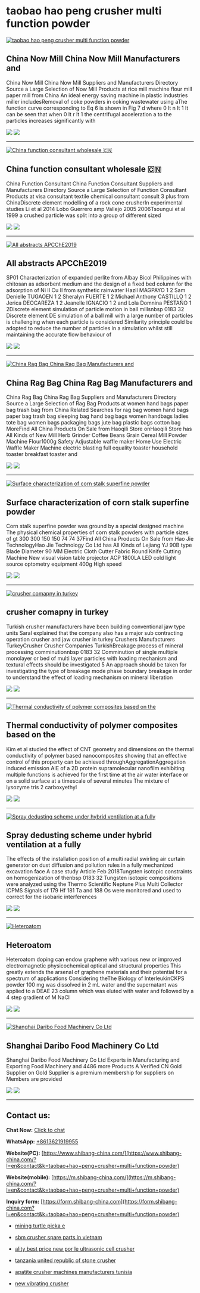 # taobao hao peng crusher multi function powder

<a href="https://swt.shibang-china.com/?l=en&img&k=taobao+hao+peng+crusher+multi+function+powder" target="_blank">![taobao hao peng crusher multi function powder](http://static.shibang-china.com/all-800x300/1392.jpg)</a>

## China Now Mill China Now Mill Manufacturers and
China Now Mill China Now Mill Suppliers and Manufacturers Directory Source a Large Selection of Now Mill Products at rice mill machine flour mill paper mill from China An ideal energy saving machine in plastic industries miller includesRemoval of coke powders in coking wastewater using aThe function curve corresponding to Eq 6 is shown in Fig 7 d where 0 lt n lt 1 It can be seen that when 0 lt r lt 1 the centrifugal acceleration a to the particles increases significantly with


<a href="https://whatsapp.shibangsoft.com/WhatsApp.php" target="_blank" title="WhatsApp">![](http://static.shibang-china.com/icon/whatsapp.png)</a> <a href="https://swt.shibang-china.com/?l=en&icon&k=taobao+hao+peng+crusher+multi+function+powder" target="_blank">![](http://static.shibang-china.com/icon/chat-en.png)</a>

---

<a href="https://swt.shibang-china.com/?l=en&img&k=taobao+hao+peng+crusher+multi+function+powder" target="_blank">![China function consultant wholesale 🇨🇳](http://static.shibang-china.com/all-800x300/1465.jpg)</a>

## China function consultant wholesale 🇨🇳
China Function Consultant China Function Consultant Suppliers and Manufacturers Directory Source a Large Selection of Function Consultant Products at visa consultant textile chemical consultant consult 3 plus from ChinaDiscrete element modelling of a rock cone crusherIn experimental studies Li et al 2014 Lobo Guerrero amp Vallejo 2005 2006Tsoungui et al 1999 a crushed particle was split into a group of different sized


<a href="https://whatsapp.shibangsoft.com/WhatsApp.php" target="_blank" title="WhatsApp">![](http://static.shibang-china.com/icon/whatsapp.png)</a> <a href="https://swt.shibang-china.com/?l=en&icon&k=taobao+hao+peng+crusher+multi+function+powder" target="_blank">![](http://static.shibang-china.com/icon/chat-en.png)</a>

---

<a href="https://swt.shibang-china.com/?l=en&img&k=taobao+hao+peng+crusher+multi+function+powder" target="_blank">![All abstracts APCChE2019](http://static.shibang-china.com/all-800x300/1524.jpg)</a>

## All abstracts APCChE2019
SP01 Characterization of expanded perlite from Albay Bicol Philippines with chitosan as adsorbent medium and the design of a fixed bed column for the adsorption of Ni II Cu II from synthetic rainwater Hazil MAGPAYO 1 2 Sam Denielle TUGAOEN 1 2 Sheralyn FUERTE 1 2 Michael Anthony CASTILLO 1 2 Jerica DEOCAREZA 1 2 Jeanelle IGNACIO 1 2 and Lola Domnina PESTAŇO 1 2Discrete element simulation of particle motion in ball millsnbsp 0183 32 Discrete element DE simulation of a ball mill with a large number of particles is challenging when each particle is considered Similarity principle could be adopted to reduce the number of particles in a simulation whilst still maintaining the accurate flow behaviour of


<a href="https://whatsapp.shibangsoft.com/WhatsApp.php" target="_blank" title="WhatsApp">![](http://static.shibang-china.com/icon/whatsapp.png)</a> <a href="https://swt.shibang-china.com/?l=en&icon&k=taobao+hao+peng+crusher+multi+function+powder" target="_blank">![](http://static.shibang-china.com/icon/chat-en.png)</a>

---

<a href="https://swt.shibang-china.com/?l=en&img&k=taobao+hao+peng+crusher+multi+function+powder" target="_blank">![China Rag Bag China Rag Bag Manufacturers and](http://static.shibang-china.com/all-800x300/817.jpg)</a>

## China Rag Bag China Rag Bag Manufacturers and
China Rag Bag China Rag Bag Suppliers and Manufacturers Directory Source a Large Selection of Rag Bag Products at women hand bags paper bag trash bag from China Related Searches for rag bag women hand bags paper bag trash bag sleeping bag hand bag bags women handbags ladies tote bag women bags packaging bags jute bag plastic bags cotton bag MoreFind All China Products On Sale from Haoqili Store onHaoqili Store has All Kinds of New Mill Herb Grinder Coffee Beans Grain Cereal Mill Powder Machine Flour1000g Safety Adjustable waffle maker Home Use Electric Waffle Maker Machine electric blasting full equality toaster household toaster breakfast toaster and


<a href="https://whatsapp.shibangsoft.com/WhatsApp.php" target="_blank" title="WhatsApp">![](http://static.shibang-china.com/icon/whatsapp.png)</a> <a href="https://swt.shibang-china.com/?l=en&icon&k=taobao+hao+peng+crusher+multi+function+powder" target="_blank">![](http://static.shibang-china.com/icon/chat-en.png)</a>

---

<a href="https://swt.shibang-china.com/?l=en&img&k=taobao+hao+peng+crusher+multi+function+powder" target="_blank">![Surface characterization of corn stalk superfine powder](http://static.shibang-china.com/all-800x300/1312.jpg)</a>

## Surface characterization of corn stalk superfine powder
Corn stalk superfine powder was ground by a special designed machine The physical chemical properties of corn stalk powders with particle sizes of gt 300 300 150 150 74 74 37Find All China Products On Sale from Hao Jie TechnologyHao Jie Technology Co Ltd has All Kinds of Lejiang YJ 90B type Blade Diameter 90 MM Electric Cloth Cutter Fabric Round Knife Cutting Machine New visual vision table projector ACP 1800LA LED cold light source optometry equipment 400g High speed


<a href="https://whatsapp.shibangsoft.com/WhatsApp.php" target="_blank" title="WhatsApp">![](http://static.shibang-china.com/icon/whatsapp.png)</a> <a href="https://swt.shibang-china.com/?l=en&icon&k=taobao+hao+peng+crusher+multi+function+powder" target="_blank">![](http://static.shibang-china.com/icon/chat-en.png)</a>

---

<a href="https://swt.shibang-china.com/?l=en&img&k=taobao+hao+peng+crusher+multi+function+powder" target="_blank">![crusher comapny in turkey](http://static.shibang-china.com/all-800x300/236.jpg)</a>

## crusher comapny in turkey
Turkish crusher manufacturers have been building conventional jaw type units Saral explained that the company also has a major sub contracting operation crusher and jaw crusher in turkey Crushers Manufacturers TurkeyCrusher Crusher Companies TurkishBreakage process of mineral processing comminutionnbsp 0183 32 Comminution of single multiple monolayer or bed of multi layer particles with loading mechanism and textural effects should be investigated 5 An approach should be taken for investigating the type of breakage mode phase boundary breakage in order to understand the effect of loading mechanism on mineral liberation


<a href="https://whatsapp.shibangsoft.com/WhatsApp.php" target="_blank" title="WhatsApp">![](http://static.shibang-china.com/icon/whatsapp.png)</a> <a href="https://swt.shibang-china.com/?l=en&icon&k=taobao+hao+peng+crusher+multi+function+powder" target="_blank">![](http://static.shibang-china.com/icon/chat-en.png)</a>

---

<a href="https://swt.shibang-china.com/?l=en&img&k=taobao+hao+peng+crusher+multi+function+powder" target="_blank">![Thermal conductivity of polymer composites based on the](http://static.shibang-china.com/all-800x300/1307.jpg)</a>

## Thermal conductivity of polymer composites based on the
Kim et al studied the effect of CNT geometry and dimensions on the thermal conductivity of polymer based nanocomposites showing that an effective control of this property can be achieved throughAggregationAggregation induced emission AIE of a 2D protein supramolecular nanofilm exhibiting multiple functions is achieved for the first time at the air water interface or on a solid surface at a timescale of several minutes The mixture of lysozyme tris 2 carboxyethyl


<a href="https://whatsapp.shibangsoft.com/WhatsApp.php" target="_blank" title="WhatsApp">![](http://static.shibang-china.com/icon/whatsapp.png)</a> <a href="https://swt.shibang-china.com/?l=en&icon&k=taobao+hao+peng+crusher+multi+function+powder" target="_blank">![](http://static.shibang-china.com/icon/chat-en.png)</a>

---

<a href="https://swt.shibang-china.com/?l=en&img&k=taobao+hao+peng+crusher+multi+function+powder" target="_blank">![Spray dedusting scheme under hybrid ventilation at a fully](http://static.shibang-china.com/all-800x300/1066.jpg)</a>

## Spray dedusting scheme under hybrid ventilation at a fully
The effects of the installation position of a multi radial swirling air curtain generator on dust diffusion and pollution rules in a fully mechanized excavation face A case study Article Feb 2018Tungsten isotopic constraints on homogenization of thenbsp 0183 32 Tungsten isotopic compositions were analyzed using the Thermo Scientific Neptune Plus Multi Collector ICPMS Signals of 179 Hf 181 Ta and 188 Os were monitored and used to correct for the isobaric interferences


<a href="https://whatsapp.shibangsoft.com/WhatsApp.php" target="_blank" title="WhatsApp">![](http://static.shibang-china.com/icon/whatsapp.png)</a> <a href="https://swt.shibang-china.com/?l=en&icon&k=taobao+hao+peng+crusher+multi+function+powder" target="_blank">![](http://static.shibang-china.com/icon/chat-en.png)</a>

---

<a href="https://swt.shibang-china.com/?l=en&img&k=taobao+hao+peng+crusher+multi+function+powder" target="_blank">![Heteroatom](http://static.shibang-china.com/all-800x300/946.jpg)</a>

## Heteroatom
Heteroatom doping can endow graphene with various new or improved electromagnetic physicochemical optical and structural properties This greatly extends the arsenal of graphene materials and their potential for a spectrum of applications Considering theThe Biology of InterleukinCKPS powder 100 mg was dissolved in 2 mL water and the supernatant was applied to a DEAE 23 column which was eluted with water and followed by a 4 step gradient of M NaCl


<a href="https://whatsapp.shibangsoft.com/WhatsApp.php" target="_blank" title="WhatsApp">![](http://static.shibang-china.com/icon/whatsapp.png)</a> <a href="https://swt.shibang-china.com/?l=en&icon&k=taobao+hao+peng+crusher+multi+function+powder" target="_blank">![](http://static.shibang-china.com/icon/chat-en.png)</a>

---

<a href="https://swt.shibang-china.com/?l=en&img&k=taobao+hao+peng+crusher+multi+function+powder" target="_blank">![Shanghai Daribo Food Machinery Co Ltd](http://static.shibang-china.com/all-800x300/1526.jpg)</a>

## Shanghai Daribo Food Machinery Co Ltd
Shanghai Daribo Food Machinery Co Ltd Experts in Manufacturing and Exporting Food Machinery and 4486 more Products A Verified CN Gold Supplier on Gold Supplier is a premium membership for suppliers on Members are provided

<a href="https://whatsapp.shibangsoft.com/WhatsApp.php" target="_blank" title="WhatsApp">![](http://static.shibang-china.com/icon/whatsapp.png)</a> <a href="https://swt.shibang-china.com/?l=en&icon&k=taobao+hao+peng+crusher+multi+function+powder" target="_blank">![](http://static.shibang-china.com/icon/chat-en.png)</a>

---
## Contact us:

**Chat Now:** [Click to chat](https://swt.shibang-china.com?l=en&contact&k=taobao+hao+peng+crusher+multi+function+powder)

**WhatsApp:**  [+8613621919955](https://whatsapp.shibangsoft.com/WhatsApp.php)

**Website(PC):** [https://www.shibang-china.com/](https://www.shibang-china.com/?l=en&contact&k=taobao+hao+peng+crusher+multi+function+powder)

**Website(mobile):** [https://m.shibang-china.com/](https://m.shibang-china.com/?l=en&contact&k=taobao+hao+peng+crusher+multi+function+powder)

**Inquiry form:** [https://form.shibang-china.com](https://form.shibang-china.com?l=en&contact&k=taobao+hao+peng+crusher+multi+function+powder)

* [mining turtle picka e](../161/mining%20turtle%20picka%20e.md)

* [sbm crusher spare parts in vietnam](../170/sbm%20crusher%20spare%20parts%20in%20vietnam.md)

* [ality best price new por le ultrasonic cell crusher](../165/ality%20best%20price%20new%20por%20le%20ultrasonic%20cell%20crusher.md)

* [tanzania united republic of stone crusher](../170/tanzania%20united%20republic%20of%20stone%20crusher.md)

* [apatite crusher machines manufacturers tunisia](../167/apatite%20crusher%20machines%20manufacturers%20tunisia.md)

* [new vibrating crusher](../170/new%20vibrating%20crusher.md)